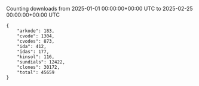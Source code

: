 
Counting downloads from 2025-01-01 00:00:00+00:00 UTC to 2025-02-25 00:00:00+00:00 UTC

```
{
    "arkode": 183,
    "cvode": 1304,
    "cvodes": 873,
    "ida": 412,
    "idas": 177,
    "kinsol": 116,
    "sundials": 12422,
    "clones": 30172,
    "total": 45659
}
```
